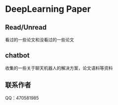 # DeepLearning Paper

## Read/Unread
看过的一些论文和没看过的一些论文

## chatbot
收集的一些关于聊天机器人的解决方案，论文语料等资料


## 联系作者
QQ：470581985
